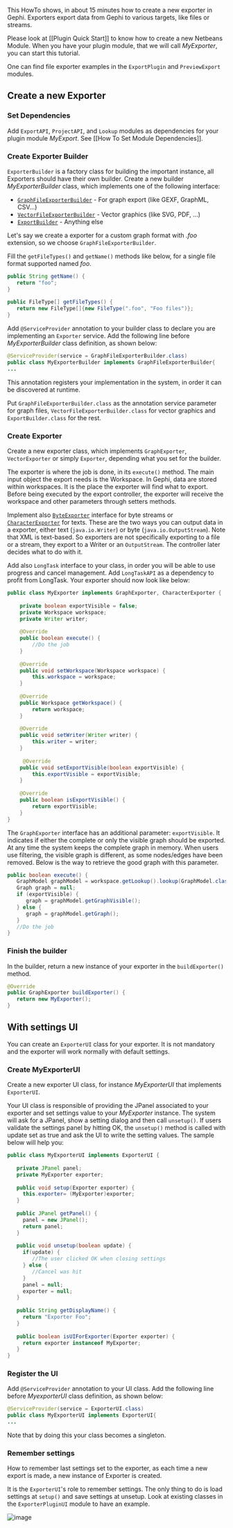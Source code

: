 This HowTo shows, in about 15 minutes how to create a new exporter in Gephi. Exporters export data from Gephi to various targets, like files or streams.

Please look at [[Plugin Quick Start]] to know how to create a new Netbeans Module. When you have your plugin module, that we will call *MyExporter*, you can start this tutorial.

One can find file exporter examples in the `ExportPlugin` and `PreviewExport` modules.

## Create a new Exporter

### Set Dependencies

Add `ExportAPI`, `ProjectAPI`, and `Lookup` modules as dependencies for your plugin module *MyExport*. See [[How To Set Module Dependencies]].

### Create Exporter Builder

`ExporterBuilder` is a factory class for building the important instance, all Exporters should have their own builder.
Create a new builder *MyExporterBuilder* class, which implements one of the following interface:

* [`GraphFileExporterBuilder`](http://gephi.org/docs/api/org/gephi/io/exporter/spi/GraphFileExporterBuilder.html) - For graph export (like GEXF, GraphML, CSV...)
* [`VectorFileExporterBuilder`](http://gephi.org/docs/api/org/gephi/io/exporter/spi/VectorFileExporterBuilder.html) - Vector graphics (like SVG, PDF, ...)
* [`ExportBuilder`](http://gephi.org/docs/api/org/gephi/io/exporter/spi/ExporterBuilder.html) - Anything else

Let's say we create a exporter for a custom graph format with *.foo* extension, so we choose `GraphFileExporterBuilder`.

Fill the `getFileTypes()` and `getName()` methods like below, for a single file format supported named *foo*.

```java
public String getName() {
   return "foo";
}
 
public FileType[] getFileTypes() {
   return new FileType[]{new FileType(".foo", "Foo files")};
}
```

Add `@ServiceProvider` annotation to your builder class to declare you are implementing an `Exporter` service. Add the following line before *MyExporterBuilder* class definition, as shown below:

```java
@ServiceProvider(service = GraphFileExporterBuilder.class)
public class MyExporterBuilder implements GraphFileExporterBuilder{
...
```

This annotation registers your implementation in the system, in order it can be discovered at runtime.

Put `GraphFileExporterBuilder.class` as the annotation service parameter for graph files, `VectorFileExporterBuilder.class` for vector graphics and `ExportBuilder.class` for the rest.

### Create Exporter

Create a new exporter class, which implements `GraphExporter`, `VectorExporter` or simply `Exporter`, depending what you set for the builder.

The exporter is where the job is done, in its `execute()` method. The main input object the export needs is the Workspace. In Gephi, data are stored within workspaces. It is the place the exporter will find what to export. Before being executed by the export controller, the exporter will receive the workspace and other parameters through setters methods.

Implement also [`ByteExporter`](http://gephi.org/docs/api/org/gephi/io/exporter/spi/ByteExporter.html) interface for byte streams or [`CharacterExporter`](http://gephi.org/docs/api/org/gephi/io/exporter/spi/CharacterExporter.html) for texts. These are the two ways you can output data in a exporter, either text (`java.io.Writer`) or byte (`java.io.OutputStream`). Note that XML is text-based. So exporters are not specifically exporting to a file or a stream, they export to a Writer or an `OutputStream`. The controller later decides what to do with it.

Add also `LongTask` interface to your class, in order you will be able to use progress and cancel management. Add `LongTaskAPI` as a dependency to profit from LongTask.
Your exporter should now look like below:

```java
public class MyExporter implements GraphExporter, CharacterExporter {
 
    private boolean exportVisible = false;
    private Workspace workspace;
    private Writer writer;
 
    @Override
    public boolean execute() {
        //Do the job
    }
 
    @Override
    public void setWorkspace(Workspace workspace) {
        this.workspace = workspace;
    }
 
    @Override
    public Workspace getWorkspace() {
        return workspace;
    }
 
    @Override
    public void setWriter(Writer writer) {
        this.writer = writer;
    }
 
     @Override
    public void setExportVisible(boolean exportVisible) {
        this.exportVisible = exportVisible;
    }
 
    @Override
    public boolean isExportVisible() {
        return exportVisible;
    }
}
```

The `GraphExporter` interface has an additional parameter: `exportVisible`. It indicates if either the complete or only the visible graph should be exported. At any time the system keeps the complete graph in memory. When users use filtering, the visible graph is different, as some nodes/edges have been removed. Below is the way to retrieve the good graph with this parameter.

```java
public boolean execute() {
   GraphModel graphModel = workspace.getLookup().lookup(GraphModel.class);
   Graph graph = null;
   if (exportVisible) {
      graph = graphModel.getGraphVisible();
   } else {
      graph = graphModel.getGraph();
   }
   //Do the job
}
```

### Finish the builder

In the builder, return a new instance of your exporter in the `buildExporter()` method.

```java
@Override
public GraphExporter buildExporter() {
   return new MyExporter();
}
```

## With settings UI

You can create an `ExporterUI` class for your exporter. It is not mandatory and the exporter will work normally with default settings.

### Create MyExporterUI

Create a new exporter UI class, for instance *MyExporterUI* that implements `ExporterUI`.

Your UI class is responsible of providing the JPanel associated to your exporter and set settings value to your *MyExporter* instance. The system will ask for a JPanel, show a setting dialog and then call `unsetup()`. If users validate the settings panel by hitting OK, the `unsetup()` method is called with update set as true and ask the UI to write the setting values.
The sample below will help you:

```java
public class MyExporterUI implements ExporterUI {
 
   private JPanel panel;
   private MyExporter exporter;
 
   public void setup(Exporter exporter) {
     this.exporter= (MyExporter)exporter;
   }
 
   public JPanel getPanel() {
     panel = new JPanel();
     return panel;
   }
 
   public void unsetup(boolean update) {
     if(update) {
        //The user clicked OK when closing settings
     } else {
        //Cancel was hit
     }
     panel = null;
     exporter = null;
   }
 
   public String getDisplayName() {
     return "Exporter Foo";
   }
 
   public boolean isUIForExporter(Exporter exporter) {
     return exporter instanceof MyExporter;
   }
}
```

### Register the UI

Add `@ServiceProvider` annotation to your UI class. Add the following line before *MyexporterUI* class definition, as shown below:

```java
@ServiceProvider(service = ExporterUI.class)
public class MyExporterUI implements ExporterUI{
...
```

Note that by doing this your class becomes a singleton.

### Remember settings

How to remember last settings set to the exporter, as each time a new export is made, a new instance of Exporter is created.

It is the `ExporterUI`'s role to remember settings. The only thing to do is load settings at `setup()` and save settings at unsetup. Look at existing classes in the `ExporterPluginUI` module to have an example.

![image](https://cloud.githubusercontent.com/assets/177962/5606752/2c16cdf0-943e-11e4-81d7-d6eee0930f29.png)
